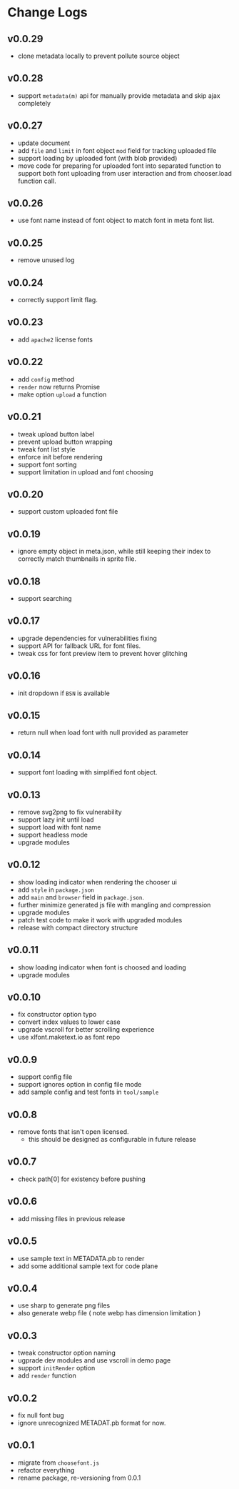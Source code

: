 # Change Logs

## v0.0.29

 - clone metadata locally to prevent pollute source object


## v0.0.28

 - support `metadata(m)` api for manually provide metadata and skip ajax completely


## v0.0.27

 - update document
 - add `file` and `limit` in font object `mod` field for tracking uploaded file
 - support loading by uploaded font (with blob provided)
 - move code for preparing for uploaded font into separated function to support
   both font uploading from user interaction and from chooser.load function call.


## v0.0.26

 - use font name instead of font object to match font in meta font list.


## v0.0.25

 - remove unused log


## v0.0.24

 - correctly support limit flag.


## v0.0.23

 - add `apache2` license fonts


## v0.0.22

 - add `config` method
 - `render` now returns Promise
 - make option `upload` a function


## v0.0.21

 - tweak upload button label
 - prevent upload button wrapping
 - tweak font list style
 - enforce init before rendering
 - support font sorting
 - support limitation in upload and font choosing


## v0.0.20

 - support custom uploaded font file


## v0.0.19

 - ignore empty object in meta.json, while still keeping their index to correctly match thumbnails in sprite file.


## v0.0.18

 - support searching


## v0.0.17

 - upgrade dependencies for vulnerabilities fixing
 - support API for fallback URL for font files.
 - tweak css for font preview item to prevent hover glitching


## v0.0.16

 - init dropdown if `BSN` is available


## v0.0.15

 - return null when load font with null provided as parameter


## v0.0.14

 - support font loading with simplified font object.


## v0.0.13

 - remove svg2png to fix vulnerability
 - support lazy init until load
 - support load with font name
 - support headless mode
 - upgrade modules


## v0.0.12

 - show loading indicator when rendering the chooser ui
 - add `style` in `package.json`
 - add `main` and `browser` field in `package.json`.
 - further minimize generated js file with mangling and compression
 - upgrade modules
 - patch test code to make it work with upgraded modules
 - release with compact directory structure


## v0.0.11

 - show loading indicator when font is choosed and loading
 - upgrade modules


## v0.0.10

 - fix constructor option typo
 - convert index values to lower case
 - upgrade vscroll for better scrolling experience
 - use xlfont.maketext.io as font repo


## v0.0.9

 - support config file
 - support ignores option in config file mode
 - add sample config and test fonts in `tool/sample`


## v0.0.8

 - remove fonts that isn't open licensed.
   - this should be designed as configurable in future release


## v0.0.7

 - check path[0] for existency before pushing


## v0.0.6

 - add missing files in previous release


## v0.0.5

 - use sample text in METADATA.pb to render
 - add some additional sample text for code plane


## v0.0.4

 - use sharp to generate png files
 - also generate webp file ( note webp has dimension limitation )


## v0.0.3

 - tweak constructor option naming
 - ugprade dev modules and use vscroll in demo page
 - support `initRender` option
 - add `render` function


## v0.0.2

 - fix null font bug
 - ignore unrecognized METADAT.pb format for now.


## v0.0.1

 - migrate from `choosefont.js`
 - refactor everything
 - rename package, re-versioning from 0.0.1
